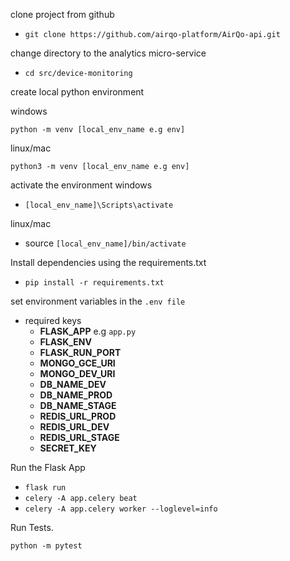 clone project from github
- `git clone https://github.com/airqo-platform/AirQo-api.git`

change directory to the analytics micro-service
- `cd src/device-monitoring`

create local python environment

windows

`python -m venv [local_env_name e.g env]`

linux/mac

`python3 -m venv [local_env_name e.g env]`

activate the environment
windows
- `[local_env_name]\Scripts\activate`

linux/mac
- source `[local_env_name]/bin/activate`

Install dependencies using the requirements.txt
- `pip install -r requirements.txt`

set environment variables in the `.env file`
* required keys
    * **FLASK_APP** e.g `app.py`
    * **FLASK_ENV**
    * **FLASK_RUN_PORT**
    * **MONGO_GCE_URI**
    * **MONGO_DEV_URI**
    * **DB_NAME_DEV**
    * **DB_NAME_PROD**
    * **DB_NAME_STAGE**
    * **REDIS_URL_PROD**
    * **REDIS_URL_DEV**
    * **REDIS_URL_STAGE**
    * **SECRET_KEY**


Run the Flask App
- `flask run`
- `celery -A app.celery beat`
- `celery -A app.celery worker --loglevel=info`

Run Tests.
```commandline
python -m pytest
```